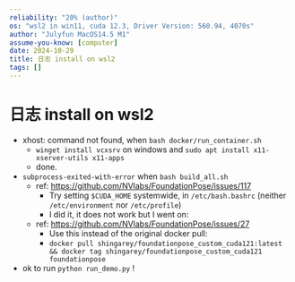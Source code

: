 ```yaml
---
reliability: "20% (author)"
os: "wsl2 in win11, cuda 12.3, Driver Version: 560.94, 4070s"
author: "Julyfun MacOS14.5 M1"
assume-you-know: [computer]
date: 2024-10-29
title: 日志 install on wsl2
tags: []
---
```


# 日志 install on wsl2

- xhost: command not found, when `bash docker/run_container.sh`
    - `winget install vcxsrv` on windows and `sudo apt install x11-xserver-utils x11-apps`
    - done.
- `subprocess-exited-with-error` when `bash build_all.sh`
    - ref: https://github.com/NVlabs/FoundationPose/issues/117
        - Try setting `$CUDA_HOME` systemwide, in `/etc/bash.bashrc` (neither `/etc/environment` nor `/etc/profile`)
        - I did it, it does not work but I went on:
    - ref: https://github.com/NVlabs/FoundationPose/issues/27
        - Use this instead of the original docker pull:
        - `docker pull shingarey/foundationpose_custom_cuda121:latest && docker tag shingarey/foundationpose_custom_cuda121 foundationpose`
- ok to run `python run_demo.py` !

